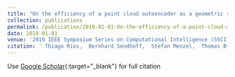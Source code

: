 ```yaml
---
title: "On the efficiency of a point cloud autoencoder as a geometric representation for shape optimization"
collection: publications
permalink: /publication/2019-01-01-On-the-efficiency-of-a-point-cloud-autoencoder-as-a-geometric-representation-for-shape-optimization
date: 2019-01-01
venue: '2019 IEEE Symposium Series on Computational Intelligence (SSCI)'
citation: ' Thiago Rios,  Bernhard Sendhoff,  Stefan Menzel,  Thomas B{\&quot;a}ck,  Bas Stein, &quot;On the efficiency of a point cloud autoencoder as a geometric representation for shape optimization.&quot; 2019 IEEE Symposium Series on Computational Intelligence (SSCI), 2019.'
---
```

Use [Google Scholar](https://scholar.google.com/scholar?q=On+the+efficiency+of+a+point+cloud+autoencoder+as+a+geometric+representation+for+shape+optimization){:target="_blank"} for full citation